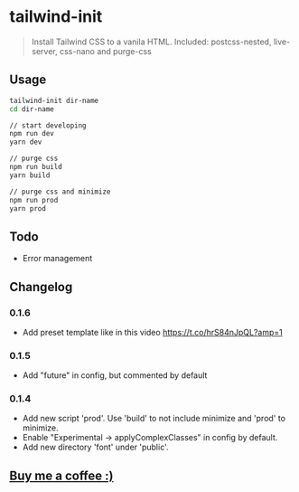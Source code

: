# tailwind-init

> Install Tailwind CSS to a vanila HTML. Included: postcss-nested, live-server, css-nano and purge-css

## Usage

```bash
tailwind-init dir-name
cd dir-name

// start developing
npm run dev
yarn dev

// purge css
npm run build
yarn build

// purge css and minimize
npm run prod
yarn prod
```

## Todo

- Error management

## Changelog

### 0.1.6

- Add preset template like in this video https://t.co/hrS84nJpQL?amp=1

### 0.1.5

- Add "future" in config, but commented by default

### 0.1.4

- Add new script 'prod'. Use 'build' to not include minimize and 'prod' to minimize.
- Enable "Experimental -> applyComplexClasses" in config by default.
- Add new directory 'font' under 'public'.

## [Buy me a coffee :)](https://www.paypal.com/paypalme/sanjayatony)
